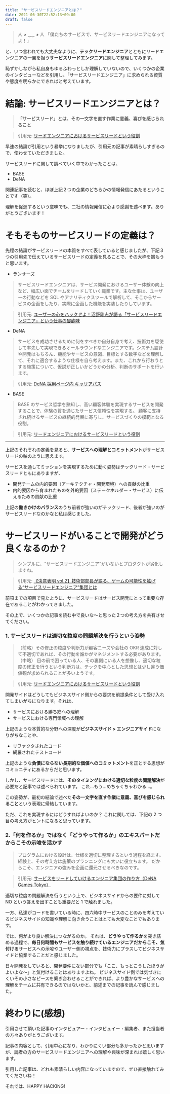 ```yaml
---
title: "サービスリードエンジニアとは？"
date: 2021-06-30T22:52:13+09:00
draft: false
---
```


> 人 ◕ ‿‿ ◕ 人 「僕たちのサービスで、サービスリードエンジニアになってよ！」

と、いつ言われても大丈夫なように、**テックリードエンジニア**とともにリードエンジニアの一翼を担う**サービスリードエンジニア**に関して整理してみます。

恥ずかしながら私自身もゆるふわっとしか理解していないので、いくつかの企業のインタビューなどを引用し、「サービスリードエンジニア」に求められる資質や態度を明らかにできればと考えています。

# 結論: サービスリードエンジニアとは？

> **「サービスリード」とは、その一文字を直す作業に意義、喜びを感じられること**

> 引用元: [リードエンジニアにおけるサービスリードという役割](https://devblog.thebase.in/entry/2018/06/12/110000)

早速の結論が引用という暴挙になりましたが、引用元の記事が素晴らしすぎるので、使わせていただきました。

サービスリードに関して調べていく中でわかったことは、

- BASE
- DeNA

関連記事を読むと、ほぼ上記２つの企業のどちらかの情報発信にあたるということです（笑）。

理解を促進するという意味でも、二社の情報発信に心より感謝を述べます。ありがとうございます！

# そもそものサービスリードの定義は？

先程の結論がサービスリードの本質をすべて表していると感じましたが、下記３つの引用先で伝えているサービスリードの定義を見ることで、その大枠を掴もうと思います。

- ランサーズ

> サービスリードエンジニアは、サービス開発におけるユーザー体験の向上など、幅広い面でチームをリードしていく職業です。主な仕事は、ユーザーの行動などを SQL やアナリティクスツールで解析して、そこからサービスの企画をしたり、実際に企画した機能を実装したりしています。

> 引用元: [ユーザーの心をハックせよ！沼野剛志が語る「サービスリードエンジニア」という仕事の醍醐味](https://note.com/lancerspr/n/n7409c2dbd451)

- DeNA

> サービスを成功させるために何をすべきか自分自身で考え、技術力を駆使して率先して実現できるオールラウンドなエンジニアです。システム設計や開発はもちろん、機能やサービスの意図、目標とする数字などを理解して、それに適合するような仕様を自ら考えます。また、これから行おうとする施策について、仮説が正しいかどうかの分析、判断のサポートを行います。

> 引用元: [DeNA 採用ページ内 キャリアパス](https://dena.com/jp/recruit/career/engineer/career/)

- BASE

> BASE のサービス哲学を熟知し、高い顧客体験を実現するサービスを開発することで、体験の質を通じたサービス信頼性を実現する。 顧客に支持され続けるサービスの継続的発展に寄与し、サービスづくりの模範となる役割。

> 引用元: [リードエンジニアにおけるサービスリードという役割](https://devblog.thebase.in/entry/2018/06/12/110000)

---

上記のそれぞれの定義を見ると、**サービスへの理解とコミットメント**がサービスリードの軸のように思えます。

サービスを通してミッションを実現するために動く姿勢はテックリード・サービスリードともにありますが、

- 開発チームの内的要因（アーキテクチャ・開発環境）への貢献の比重
- 内的要因から育まれたものを外的要因（ステークホルダー・サービス）に伝えるための貢献の比重

上記の**働きかけのバランス**のうち前者が強いのがテックリード、後者が強いのがサービスリードなのかなと私は感じました。

# サービスリードがいることで開発がどう良くなるのか？

> シンプルに、“サービスリードエンジニア”がいないとプロダクトが劣化しますね。

> 引用元: [【決意表明 vol.2】技術部部長が語る、ゲームの可能性を拡げる“サービスリードエンジニア”集団とは](https://denagames-tokyo.com/magazine/191106)

前項までの項目で見たように、サービスリードはサービス開発にとって重要な存在であることがわかってきました。

その上で、いくつかの記事を読む中で良いな〜と思った２つの考え方を共有させてください。

### 1. サービスリードは適切な粒度の問題解決を行うという姿勢

> （前略）その修正の粒度や判断力が顧客ニーズや会社の OKR 達成に対して不適切であれば、その行動を誰かがマネジメントする必要があります。（中略） 目の前で困っている人、その裏側にいる人を想像し、適切な粒度の修正を行うという判断力は、テックを中心とした思想とは少し違う価値観が求められることが多いようです。

> 引用元: [リードエンジニアにおけるサービスリードという役割](https://devblog.thebase.in/entry/2018/06/12/110000)

開発サイドはどうしてもビジネスサイド側からの要求を前提条件として受け入れてしまいがちになります。それは、

- サービスにおける勝ち筋への理解
- サービスにおける専門領域への理解

上記のような本質的な分野への深度が**ビジネスサイド > エンジニアサイド**になりがちなことや、

- リファクタされたコード
- 網羅されたテストコード

上記のような**負債にならない長期的な価値へのコミットメント**を正とする思想がコミュニティにあるからだと思います。

しかし、サービスリードには、**そのタイミングにおける適切な粒度の問題解決**が必要だと記事では述べられています。
これ…もう…めちゃくちゃわかる…。

この姿勢が、最初の結論で述べた**その一文字を直す作業に意義、喜びを感じられること**という表現に帰結しています。

ただ、これを実現するにはどうすればよいのか？
これに関しては、下記の 2 つ目の考え方がヒントになると思っています。

### 2.「何を作るか」ではなく「どうやって作るか」のエキスパートだからこその示唆を活かす

> プログラムにおける設計は、仕様を適切に整理するという過程を経ます。 経験上、その考え方は施策のプランニングにも大いに役立ちます。 だからこそ、エンジニアの強みを企画に還元させるべきなのです。

> 引用元: [サービスをリードしていけるエンジニア集団の作り方（DeNA Games Tokyo）](https://www.slideshare.net/DeNAGamesTokyo/dena-games-tokyo-97978815)

適切な粒度の問題解決を行うという上で、ビジネスサイドからの要件に対して NO という答えを出すことも重要だと 1 で触れました。

一方、私達がコードを書いている時に、四六時中サービスのことのみを考えているビジネスサイドの知識や理解に向き合うことはとても大変なことでもあります。

では、何がより良い解決につながるのか。
それは、**どうやって作るか**を突き詰める過程で、**毎日何時間もサービスを触り続けているエンジニアだからこそ、気付ける**サービスへの示唆やユーザー側の視点を、技術力にプラスしてビジネスサイドと協業することだと感じました。

日々開発をしていると、開発要件にない部分でも「ここ、もっとこうしたほうがよいよな〜」と気付けることはありますよね。
ビジネスサイド側では気づきにくいその小さなピースを繋ぎ合わせることができれば、より豊かなサービスへの理解をチームに共有できるのではないかと、前述までの記事を読んで感じました。

# 終わりに(感想)

引用させて頂いた記事のインタビュアー・インタビュイー・編集者、また担当者の方々ありがとうございます。

記事の内容として、引用中心になり、わかりにくい部分も多かったかと思いますが、読者の方のサービスリードエンジニアへの理解や興味が深まれば嬉しく思います。

引用した記事は、どれも素晴らしい内容になっていますので、ぜひ直接触れてみてくださいね！

それでは、HAPPY HACKING!
